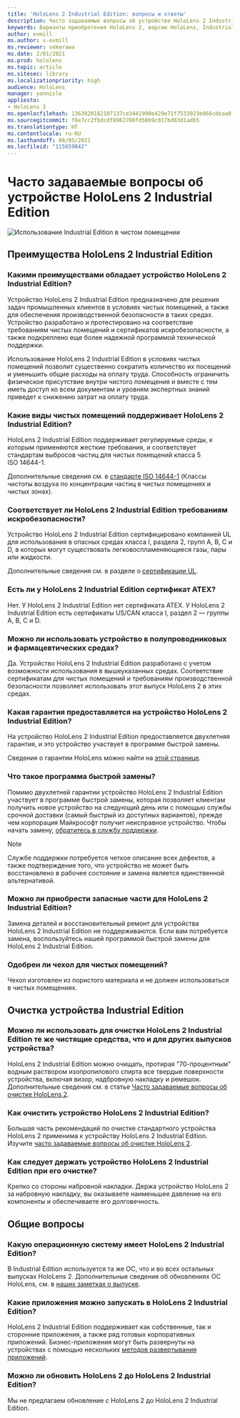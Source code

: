 ```yaml
---
title: 'HoloLens 2 Industrial Edition: вопросы и ответы'
description: Часто задаваемые вопросы об устройстве HoloLens 2 Industrial Edition
keywords: Варианты приобретения HoloLens 2, версии HoloLens, Industrial Edition
author: evmill
ms.author: v-evmill
ms.reviewer: sekerawa
ms.date: 2/01/2021
ms.prod: hololens
ms.topic: article
ms.sitesec: library
ms.localizationpriority: high
audience: HoloLens
manager: yannisle
appliesto:
- HoloLens 2
ms.openlocfilehash: 1363920182107137ce3441990e429e71f7533923e066cdeaa8f9c105e453c757
ms.sourcegitcommit: f8e7cc2fbdcdf8962700fd50b9c017bd83d1ad65
ms.translationtype: HT
ms.contentlocale: ru-RU
ms.lasthandoff: 08/05/2021
ms.locfileid: "115659842"
---
```

# <a name="hololens-2---industrial-edition-faq"></a>Часто задаваемые вопросы об устройстве HoloLens 2 Industrial Edition

![Использование Industrial Edition в чистом помещении](./images/industrial-sku-with-remote-assist.png)

## <a name="hololens-2-industrial-edition-benefits"></a>Преимущества HoloLens 2 Industrial Edition

### <a name="what-benefits-does-hololens-2-industrial-edition-2-include"></a>Какими преимуществами обладает устройство HoloLens 2 Industrial Edition?

Устройство HoloLens 2 Industrial Edition предназначено для решения задач промышленных клиентов в условиях чистых помещений, а также для обеспечения производственной безопасности в таких средах. Устройство разработано и протестировано на соответствие требованиям чистых помещений и сертификатов искробезопасности, а также подкреплено еще более надежной программой технической поддержки.

Использование HoloLens 2 Industrial Edition в условиях чистых помещений позволит существенно сократить количество их посещений и уменьшить общие расходы на оплату труда. Способность ограничить физическое присутствие внутри чистого помещения и вместе с тем иметь доступ ко всем документам и уровням экспертных знаний приведет к снижению затрат на оплату труда.

### <a name="what-clean-room-environments-does-hololens-2-industrial-edition-support"></a>Какие виды чистых помещений поддерживает HoloLens 2 Industrial Edition?

HoloLens 2 Industrial Edition поддерживает регулируемые среды, к которым применяются жесткие требования, и соответствует стандартам выбросов частиц для чистых помещений класса 5 ISO 14644-1.

Дополнительные сведения см. в [стандарте ISO 14644-1](https://www.iso.org/standard/53394.html) (Классы чистоты воздуха по концентрации частиц в чистых помещениях и чистых зонах).

### <a name="does-hololens-2-industrial-edition-meet-requirements-for-intrinsic-safety"></a>Соответствует ли HoloLens 2 Industrial Edition требованиям искробезопасности?

Устройство HoloLens 2 Industrial Edition сертифицировано компанией UL для использования в опасных средах класса I, раздела 2, групп A, B, C и D, в которых могут существовать легковоспламеняющиеся газы, пары или жидкости.

Дополнительные сведения см. в разделе о [сертификации UL](https://www.ul.com/services/ul-and-c-ul-hazardous-areas-certification-north-america?csrf-token=CIwNZNlR4XbisJF39I8yWnWX9wX4WFoz&amp;Search=UL+Class+I%2C+Dev+2+&amp;search-submit=Search).

### <a name="does-the-hololens-2-industrial-edition-hold-an-atex-certification"></a>Есть ли у HoloLens 2 Industrial Edition сертификат ATEX?

Нет. У HoloLens 2 Industrial Edition нет сертификата ATEX. У HoloLens 2 Industrial Edition есть сертификаты US/CAN класса I, раздел 2 — группы A, B, C и D.

### <a name="can-the-device-be-used-in-semiconductor-and-pharmaceutical-environments"></a>Можно ли использовать устройство в полупроводниковых и фармацевтических средах?

Да. Устройство HoloLens 2 Industrial Edition разработано с учетом возможности использования в вышеуказанных средах. Соответствие сертификатам для чистых помещений и требованиям производственной безопасности позволяет использовать этот выпуск HoloLens 2 в этих средах.

### <a name="what-is-the-hololens-2-industrial-edition-warranty"></a>Какая гарантия предоставляется на устройство HoloLens 2 Industrial Edition?

На устройство HoloLens 2 Industrial Edition предоставляется двухлетняя гарантия, и это устройство участвует в программе быстрой замены.

Сведения о гарантии HoloLens можно найти на [этой странице](https://support.microsoft.com/warranty).

### <a name="what39s-the-rapid-replacement-program"></a>Что такое программа быстрой замены?

Помимо двухлетней гарантии устройство HoloLens 2 Industrial Edition участвует в программе быстрой замены, которая позволяет клиентам получить новое устройство на следующий день или с помощью службы срочной доставки (самый быстрый из доступных вариантов), прежде чем корпорация Майкрософт получит неисправное устройство. Чтобы начать замену, [обратитесь в службу поддержки](https://aka.ms/hololenssupport).

> [!NOTE]
> Службе поддержки потребуется четкое описание всех дефектов, а также подтверждение того, что устройство не может быть восстановлено в рабочее состояние и замена является единственной альтернативой.

### <a name="can-i-purchase-replacement-parts-for-hololens-2-industrial-edition"></a>Можно ли приобрести запасные части для HoloLens 2 Industrial Edition?

Замена деталей и восстановительный ремонт для устройства HoloLens 2 Industrial Edition не поддерживаются. Если вам потребуется замена, воспользуйтесь нашей программой быстрой замены для HoloLens 2 Industrial Edition.

### <a name="is-the-carrying-case-clean-room-approved"></a>Одобрен ли чехол для чистых помещений?

Чехол изготовлен из пористого материала и не должен использоваться в чистых помещениях.

## <a name="cleaning-the-industrial-edition"></a>Очистка устройства Industrial Edition

### <a name="can-i-use-the-same-cleaning-materials-for-hololens-2-industrial-edition-as-the-other-editions"></a>Можно ли использовать для очистки HoloLens 2 Industrial Edition те же чистящие средства, что и для других выпусков устройства?

HoloLens 2 Industrial Edition можно очищать, протирая &quot;70-процентным&quot; водным раствором изопропилового спирта все твердые поверхности устройства, включая визор, надбровную накладку и ремешок. Дополнительные сведения см. в статье [Часто задаваемые вопросы об очистке HoloLens 2](/hololens/hololens2-maintenance).

### <a name="how-do-i-clean-hololens-2-industrial-edition"></a>Как очистить устройство HoloLens 2 Industrial Edition?

Большая часть рекомендаций по очистке стандартного устройства HoloLens 2 применима к устройству HoloLens 2 Industrial Edition. Изучите [часто задаваемые вопросы об очистке HoloLens 2](/hololens/hololens2-maintenance).

### <a name="how-should-i-hold-hololens-2-industrial-edition-when-cleaning-it"></a>Как следует держать устройство HoloLens 2 Industrial Edition при его очистке?

Крепко со стороны набровной накладки. Держа устройство HoloLens 2 за набровную накладку, вы оказываете наименьшее давление на его компоненты и обеспечиваете его долговечность.

## <a name="general-questions"></a>Общие вопросы

### <a name="what-operating-system-does-the-hololens-2-industrial-edition-have"></a>Какую операционную систему имеет HoloLens 2 Industrial Edition?

В Industrial Edition используется та же ОС, что и во всех остальных выпусках HoloLens 2. Дополнительные сведения об обновлениях ОС HoloLens, см. в [наших заметках о выпуске](hololens-release-notes.md).

### <a name="what-apps-can-run-on-the-hololens-2-industrial-edition"></a>Какие приложения можно запускать в HoloLens 2 Industrial Edition?

HoloLens 2 Industrial Edition поддерживает как собственные, так и сторонние приложения, а также ряд готовых корпоративных приложений. Бизнес-приложения могут быть развернуты на устройствах с помощью нескольких [методов развертывания приложений](/hololens/app-deploy-overview).

### <a name="can-i-upgrade-from-hololens-2-to-hololens-2-industrial-edition"></a>Можно ли обновить HoloLens 2 до HoloLens 2 Industrial Edition?

Мы не предлагаем обновление с HoloLens 2 до HoloLens 2 Industrial Edition.
